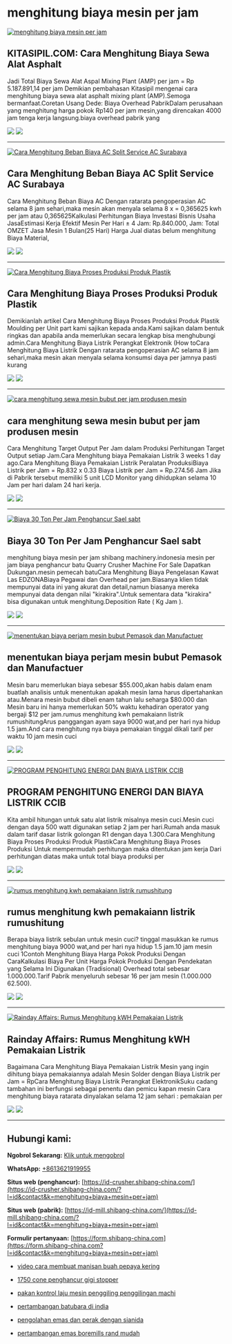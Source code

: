 # menghitung biaya mesin per jam

<a href="https://swt.shibang-china.com/?l=id&img&k=menghitung+biaya+mesin+per+jam" target="_blank">![menghitung biaya mesin per jam](http://static.shibang-china.com/all-800x300/687.jpg)</a>

## KITASIPIL.COM: Cara Menghitung Biaya Sewa Alat Asphalt
Jadi Total Biaya Sewa Alat Aspal Mixing Plant (AMP) per jam = Rp 5.187.891,14 per jam Demikian pembahasan Kitasipil mengenai cara menghitung biaya sewa alat asphalt mixing plant (AMP).Semoga bermanfaat.Coretan Usang Dede: Biaya Overhead PabrikDalam perusahaan yang menghitung harga pokok Rp140 per jam mesin,yang direncakan 4000 jam tenga kerja langsung.biaya overhead pabrik yang


<a href="https://whatsapp.shibangsoft.com/WhatsApp.php" target="_blank" title="WhatsApp">![](http://static.shibang-china.com/icon/whatsapp.png)</a> <a href="https://swt.shibang-china.com/?l=id&icon&k=menghitung+biaya+mesin+per+jam" target="_blank">![](http://static.shibang-china.com/icon/chat-id.png)</a>

---

<a href="https://swt.shibang-china.com/?l=id&img&k=menghitung+biaya+mesin+per+jam" target="_blank">![Cara Menghitung Beban Biaya AC Split Service AC Surabaya](http://static.shibang-china.com/all-800x300/137.jpg)</a>

## Cara Menghitung Beban Biaya AC Split Service AC Surabaya
Cara Menghitung Beban Biaya AC Dengan ratarata pengoperasian AC selama 8 jam sehari,maka mesin akan menyala selama 8 x = 0,365625 kwh per jam atau 0,365625Kalkulasi Perhitungan Biaya Investasi Bisnis Usaha JasaEstimasi Kerja Efektif Mesin Per Hari ± 4 Jam: Rp.840.000, Jam: Total OMZET Jasa Mesin 1 Bulan(25 Hari) Harga Jual diatas belum menghitung Biaya Material,


<a href="https://whatsapp.shibangsoft.com/WhatsApp.php" target="_blank" title="WhatsApp">![](http://static.shibang-china.com/icon/whatsapp.png)</a> <a href="https://swt.shibang-china.com/?l=id&icon&k=menghitung+biaya+mesin+per+jam" target="_blank">![](http://static.shibang-china.com/icon/chat-id.png)</a>

---

<a href="https://swt.shibang-china.com/?l=id&img&k=menghitung+biaya+mesin+per+jam" target="_blank">![Cara Menghitung Biaya Proses Produksi Produk Plastik](http://static.shibang-china.com/all-800x300/1419.jpg)</a>

## Cara Menghitung Biaya Proses Produksi Produk Plastik
Demikianlah artikel Cara Menghitung Biaya Proses Produksi Produk Plastik Moulding per Unit part kami sajikan kepada anda.Kami sajikan dalam bentuk ringkas dan apabila anda memerlukan secara lengkap bisa menghubungi admin.Cara Menghitung Biaya Listrik Perangkat Elektronik (How toCara Menghitung Biaya Listrik Dengan ratarata pengoperasian AC selama 8 jam sehari,maka mesin akan menyala selama konsumsi daya per jamnya pasti kurang


<a href="https://whatsapp.shibangsoft.com/WhatsApp.php" target="_blank" title="WhatsApp">![](http://static.shibang-china.com/icon/whatsapp.png)</a> <a href="https://swt.shibang-china.com/?l=id&icon&k=menghitung+biaya+mesin+per+jam" target="_blank">![](http://static.shibang-china.com/icon/chat-id.png)</a>

---

<a href="https://swt.shibang-china.com/?l=id&img&k=menghitung+biaya+mesin+per+jam" target="_blank">![cara menghitung sewa mesin bubut per jam produsen mesin](http://static.shibang-china.com/all-800x300/480.jpg)</a>

## cara menghitung sewa mesin bubut per jam produsen mesin
Cara Menghitung Target Output Per Jam dalam Produksi Perhitungan Target Output setiap Jam.Cara Menghitung biaya Pemakaian Listrik 3 weeks 1 day ago.Cara Menghitung Biaya Pemakaian Listrik Peralatan ProduksiBiaya Listrik per Jam = Rp.832 x 0.33 Biaya Listrik per Jam = Rp.274.56 Jam Jika di Pabrik tersebut memiliki 5 unit LCD Monitor yang dihidupkan selama 10 Jam per hari dalam 24 hari kerja.


<a href="https://whatsapp.shibangsoft.com/WhatsApp.php" target="_blank" title="WhatsApp">![](http://static.shibang-china.com/icon/whatsapp.png)</a> <a href="https://swt.shibang-china.com/?l=id&icon&k=menghitung+biaya+mesin+per+jam" target="_blank">![](http://static.shibang-china.com/icon/chat-id.png)</a>

---

<a href="https://swt.shibang-china.com/?l=id&img&k=menghitung+biaya+mesin+per+jam" target="_blank">![Biaya 30 Ton Per Jam Penghancur Sael sabt](http://static.shibang-china.com/all-800x300/1042.jpg)</a>

## Biaya 30 Ton Per Jam Penghancur Sael sabt
menghitung biaya mesin per jam shibang machinery.indonesia mesin per jam biaya penghancur batu Quarry Crusher Machine For Sale Dapatkan Dukungan.mesin pemecah batuCara Menghitung Biaya Pengelasan Kawat Las EDZONABiaya Pegawai dan Overhead per jam.Biasanya klien tidak mempunyai data ini yang akurat dan detail,namun biasanya mereka mempunyai data dengan nilai "kirakira".Untuk sementara data "kirakira" bisa digunakan untuk menghitung.Deposition Rate ( Kg Jam ).


<a href="https://whatsapp.shibangsoft.com/WhatsApp.php" target="_blank" title="WhatsApp">![](http://static.shibang-china.com/icon/whatsapp.png)</a> <a href="https://swt.shibang-china.com/?l=id&icon&k=menghitung+biaya+mesin+per+jam" target="_blank">![](http://static.shibang-china.com/icon/chat-id.png)</a>

---

<a href="https://swt.shibang-china.com/?l=id&img&k=menghitung+biaya+mesin+per+jam" target="_blank">![menentukan biaya perjam mesin bubut Pemasok dan Manufactuer](http://static.shibang-china.com/all-800x300/1231.jpg)</a>

## menentukan biaya perjam mesin bubut Pemasok dan Manufactuer
Mesin baru memerlukan biaya sebesar $55.000,akan habis dalam enam buatlah analisis untuk menentukan apakah mesin lama harus dipertahankan atau.Menara mesin bubut dibeli enam tahun lalu seharga $80.000 dan Mesin baru ini hanya memerlukan 50% waktu kehadiran operator yang bergaji $12 per jam.rumus menghitung kwh pemakaiann listrik rumushitungArus panggangan ayam saya 9000 wat,and per hari nya hidup 1.5 jam.And cara menghitung nya biaya pemakaian tinggal dikali tarif per waktu 10 jam mesin cuci


<a href="https://whatsapp.shibangsoft.com/WhatsApp.php" target="_blank" title="WhatsApp">![](http://static.shibang-china.com/icon/whatsapp.png)</a> <a href="https://swt.shibang-china.com/?l=id&icon&k=menghitung+biaya+mesin+per+jam" target="_blank">![](http://static.shibang-china.com/icon/chat-id.png)</a>

---

<a href="https://swt.shibang-china.com/?l=id&img&k=menghitung+biaya+mesin+per+jam" target="_blank">![PROGRAM PENGHITUNG ENERGI DAN BIAYA LISTRIK CCIB](http://static.shibang-china.com/all-800x300/1223.jpg)</a>

## PROGRAM PENGHITUNG ENERGI DAN BIAYA LISTRIK CCIB
Kita ambil hitungan untuk satu alat listrik misalnya mesin cuci.Mesin cuci dengan daya 500 watt digunakan setiap 2 jam per hari.Rumah anda masuk dalam tarif dasar listrik golongan R1 dengan daya 1.300.Cara Menghitung Biaya Proses Produksi Produk PlastikCara Menghitung Biaya Proses Produksi Untuk mempermudah perhitungan maka ditentukan jam kerja Dari perhitungan diatas maka untuk total biaya produksi per


<a href="https://whatsapp.shibangsoft.com/WhatsApp.php" target="_blank" title="WhatsApp">![](http://static.shibang-china.com/icon/whatsapp.png)</a> <a href="https://swt.shibang-china.com/?l=id&icon&k=menghitung+biaya+mesin+per+jam" target="_blank">![](http://static.shibang-china.com/icon/chat-id.png)</a>

---

<a href="https://swt.shibang-china.com/?l=id&img&k=menghitung+biaya+mesin+per+jam" target="_blank">![rumus menghitung kwh pemakaiann listrik rumushitung](http://static.shibang-china.com/all-800x300/1020.jpg)</a>

## rumus menghitung kwh pemakaiann listrik rumushitung
Berapa biaya listrik sebulan untuk mesin cuci? tinggal masukkan ke rumus menghitung biaya 9000 wat,and per hari nya hidup 1.5 jam.10 jam mesin cuci 1Contoh Menghitung Biaya Harga Pokok Produksi Dengan CaraKalkulasi Biaya Per Unit Harga Pokok Produksi Dengan Pendekatan yang Selama Ini Digunakan (Tradisional) Overhead total sebesar 1.000.000.Tarif Pabrik menyeluruh sebesar 16 per jam mesin (1.000.000 62.500).


<a href="https://whatsapp.shibangsoft.com/WhatsApp.php" target="_blank" title="WhatsApp">![](http://static.shibang-china.com/icon/whatsapp.png)</a> <a href="https://swt.shibang-china.com/?l=id&icon&k=menghitung+biaya+mesin+per+jam" target="_blank">![](http://static.shibang-china.com/icon/chat-id.png)</a>

---

<a href="https://swt.shibang-china.com/?l=id&img&k=menghitung+biaya+mesin+per+jam" target="_blank">![Rainday Affairs: Rumus Menghitung kWH Pemakaian Listrik](http://static.shibang-china.com/all-800x300/1359.jpg)</a>

## Rainday Affairs: Rumus Menghitung kWH Pemakaian Listrik
Bagaimana Cara Menghitung Biaya Pemakaian Listrik Mesin yang ingin dihitung biaya pemakaiannya adalah Mesin Solder dengan Biaya Listrik per Jam = RpCara Menghitung Biaya Listrik Perangkat ElektronikSuku cadang tambahan ini berfungsi sebagai penentu dan pemicu kapan mesin Cara menghitung biaya ratarata dinyalakan selama 12 jam sehari : pemakaian per


<a href="https://whatsapp.shibangsoft.com/WhatsApp.php" target="_blank" title="WhatsApp">![](http://static.shibang-china.com/icon/whatsapp.png)</a> <a href="https://swt.shibang-china.com/?l=id&icon&k=menghitung+biaya+mesin+per+jam" target="_blank">![](http://static.shibang-china.com/icon/chat-id.png)</a>

---
## Hubungi kami:

**Ngobrol Sekarang:** [Klik untuk mengobrol](https://swt.shibang-china.com?l=id&contact&k=menghitung+biaya+mesin+per+jam)

**WhatsApp:**  [+8613621919955](https://whatsapp.shibangsoft.com/WhatsApp.php)

**Situs web (penghancur):** [https://id-crusher.shibang-china.com/](https://id-crusher.shibang-china.com/?l=id&contact&k=menghitung+biaya+mesin+per+jam)

**Situs web (pabrik):** [https://id-mill.shibang-china.com/](https://id-mill.shibang-china.com/?l=id&contact&k=menghitung+biaya+mesin+per+jam)

**Formulir pertanyaan:** [https://form.shibang-china.com](https://form.shibang-china.com?l=id&contact&k=menghitung+biaya+mesin+per+jam)

* [video cara membuat manisan buah pepaya kering](../33/video%20cara%20membuat%20manisan%20buah%20pepaya%20kering.md)

* [1750 cone penghancur gigi stopper](../35/1750%20cone%20penghancur%20gigi%20stopper.md)

* [pakan kontrol laju mesin penggiling penggilingan machi](../36/pakan%20kontrol%20laju%20mesin%20penggiling%20penggilingan%20machi.md)

* [pertambangan batubara di india](../32/pertambangan%20batubara%20di%20india.md)

* [pengolahan emas dan perak dengan sianida](../32/pengolahan%20emas%20dan%20perak%20dengan%20sianida.md)

* [pertambangan emas boremills rand mudah](../31/pertambangan%20emas%20boremills%20rand%20mudah.md)